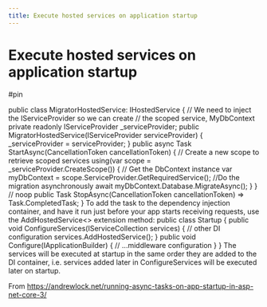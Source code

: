 ```yaml
---
title: Execute hosted services on application startup
---
```


# Execute hosted services on application startup

#pin

public class MigratorHostedService: IHostedService
{
    // We need to inject the IServiceProvider so we can create 
    // the scoped service, MyDbContext
    private readonly IServiceProvider _serviceProvider;
    public MigratorHostedService(IServiceProvider serviceProvider)
    {
        _serviceProvider = serviceProvider;
    }
public async Task StartAsync(CancellationToken cancellationToken)
    {
        // Create a new scope to retrieve scoped services
        using(var scope = _serviceProvider.CreateScope())
        {
            // Get the DbContext instance
            var myDbContext = scope.ServiceProvider.GetRequiredService<MyDbContext>();
//Do the migration asynchronously
            await myDbContext.Database.MigrateAsync();
        }
    }
// noop
    public Task StopAsync(CancellationToken cancellationToken) => Task.CompletedTask;
}
To add the task to the dependency injection container, and have it run just before your app starts receiving requests, use the AddHostedService<> extension method:
public class Startup
{
    public void ConfigureServices(IServiceCollection services)
    {
        // other DI configuration
        services.AddHostedService<MigratorHostedService>();
    }
public void Configure(IApplicationBuilder)
    {
        // ...middleware configuration
    }
}
The services will be executed at startup in the same order they are added to the DI container, i.e. services added later in ConfigureServices will be executed later on startup.

From <https://andrewlock.net/running-async-tasks-on-app-startup-in-asp-net-core-3/> 
